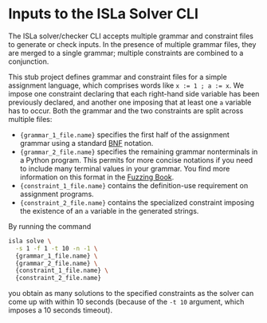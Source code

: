 # Inputs to the ISLa Solver CLI

The ISLa solver/checker CLI accepts multiple grammar and constraint files to generate
or check inputs. In the presence of multiple grammar files, they are merged to a single
grammar; multiple constraints are combined to a conjunction.

This stub project defines grammar and constraint files for a simple assignment language,
which comprises words like `x := 1 ; a := x`. We impose one constraint declaring that
each right-hand side variable has been previously declared, and another one imposing
that at least one `a` variable has to occur. Both the grammar and the two constraints
are split across multiple files:

- `{grammar_1_file.name}` specifies the first half of the assignment grammar using
  a standard [BNF](https://en.wikipedia.org/wiki/Backus%E2%80%93Naur_form) notation.
- `{grammar_2_file.name}` specifies the remaining grammar nonterminals in a Python
  program. This permits for more concise notations if you need to include many terminal
  values in your grammar. You find more information on this format in the
  [Fuzzing Book](https://www.fuzzingbook.org/html/Grammars.html).
- `{constraint_1_file.name}` contains the definition-use requirement on
  assignment programs.
- `{constraint_2_file.name}` contains the specialized constraint imposing the existence
  of an `a` variable in the generated strings.

By running the command

```bash
isla solve \
  -s 1 -f 1 -t 10 -n -1 \
  {grammar_1_file.name} \
  {grammar_2_file.name} \
  {constraint_1_file.name} \
  {constraint_2_file.name}
```

you obtain as many solutions to the specified constraints as the solver can come up with
within 10 seconds (because of the `-t 10` argument, which imposes a 10 seconds timeout).